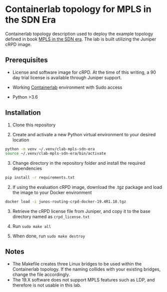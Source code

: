 # Containerlab topology for MPLS in the SDN Era

Containerlab topology description used to deploy the example topology defined in book [MPLS in the SDN era](https://www.oreilly.com/library/view/mpls-in-the/9781491905449/). The lab is built utilizing the Juniper cRPD image.

## Prerequisites

- License  and software image for cRPD. At the time of this writing, a 90 day trial license is available through Juniper support.

- Working [Containerlab](https://containerlab.dev) environment with Sudo access

- Python >3.6

## Installation

1. Clone this repository

2. Create and activate a new Python virtual environment to your desired location

```bash
python -m venv ~/.venv/clab-mpls-sdn-era
source ~/.venv/clab-mpls-sdn-era/bin/activate
```
3. Change directory in the repository folder and install the required dependencies

```bash
pip install -r requirements.txt
```

2. If using the evaluation cRPD image, download the .tgz package and load the image to your Docker environment

 ```bash
 docker load -i junos-routing-crpd-docker-19.4R1.10.tgz
 ```

3. Retrieve the cRPD license file from Juniper, and copy it to the base directory named as `crpd_license.txt`

4. Run `sudo make all`

5. When done, run `sudo make destroy`

## Notes

- The Makefile creates three Linux bridges to be used within the Containerlab topology. If the naming collides with your existing bridges, change the file accordingly.
- The 19.X software does not support MPLS features such as LDP, and therefore is not usable in this lab.
